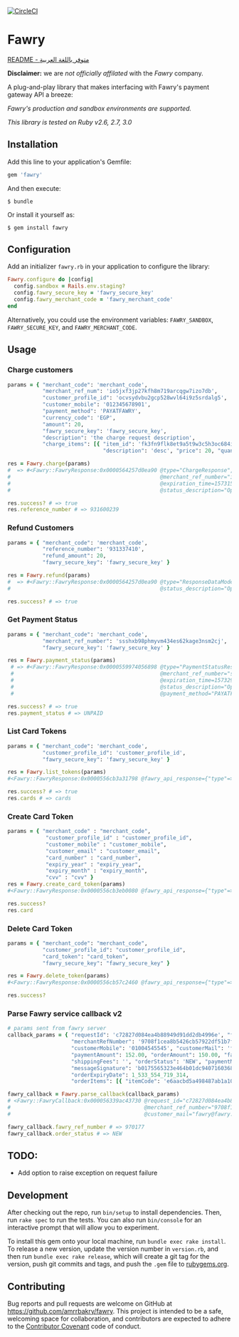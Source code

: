 [![CircleCI](https://circleci.com/gh/fawry-api/fawry.svg?style=svg)](https://circleci.com/gh/fawry-api/fawry)

# Fawry

[README - متوفر باللغة العربية](https://github.com/fawry-api/fawry/blob/master/README-ar.md)

**Disclaimer:** we are _not officially affilated_ with the _Fawry_ company.

A plug-and-play library that makes interfacing with Fawry's payment gateway API a breeze:

_Fawry's production and sandbox environments are supported._

_This library is tested on Ruby v2.6, 2.7, 3.0_

## Installation

Add this line to your application's Gemfile:

```ruby
gem 'fawry'
```

And then execute:

    $ bundle

Or install it yourself as:

    $ gem install fawry
    
## Configuration

Add an initializer `fawry.rb` in your application to configure the library:
```ruby
Fawry.configure do |config|
  config.sandbox = Rails.env.staging?
  config.fawry_secure_key = 'fawry_secure_key'
  config.fawry_merchant_code = 'fawry_merchant_code'
end
```
Alternatively, you could use the environment variables: `FAWRY_SANDBOX`, `FAWRY_SECURE_KEY`, and `FAWRY_MERCHANT_CODE`.

## Usage

### Charge customers

```ruby
params = { "merchant_code": 'merchant_code',
           "merchant_ref_num": 'io5jxf3jp27kfh8m719arcqgw7izo7db',
           "customer_profile_id": 'ocvsydvbu2gcp528wvl64i9z5srdalg5',
           "customer_mobile": '012345678901',
           "payment_method": 'PAYATFAWRY',
           "currency_code": 'EGP',
           "amount": 20,
           "fawry_secure_key": 'fawry_secure_key',
           "description": 'the charge request description',
           "charge_items": [{ "item_id": 'fk3fn9flk8et9a5t9w3c5h3oc684ivho',
                              "description": 'desc', "price": 20, "quantity": 1 }] }

res = Fawry.charge(params)
#  => #<Fawry::FawryResponse:0x0000564257d0ea90 @type="ChargeResponse", @reference_number="931600239",
#                                               @merchant_ref_number="io5jxf3jp27kfh8m719arcqgw7izo7db",
#                                               @expiration_time=1573153206979, @status_code=200,
#                                               @status_description="Operation done successfully">

res.success? # => true
res.reference_number # => 931600239
```

### Refund Customers

```ruby
params = { "merchant_code": 'merchant_code',
           "reference_number": '931337410',
           "refund_amount": 20,
           "fawry_secure_key": 'fawry_secure_key' }

res = Fawry.refund(params)
#  => #<Fawry::FawryResponse:0x0000564257d0ea90 @type="ResponseDataModel", @status_code=200,
#                                               @status_description="Operation done successfully">

res.success? # => true
```

### Get Payment Status

```ruby
params = { "merchant_code": 'merchant_code',
           "merchant_ref_number": 'ssshxb98phmyvm434es62kage3nsm2cj',
           "fawry_secure_key": 'fawry_secure_key' }

res = Fawry.payment_status(params)
 # => #<Fawry::FawryResponse:0x0000559974056898 @type="PaymentStatusResponse", @reference_number="931922417",
 #                                              @merchant_ref_number="ssshxb98phmyvm434es62kage3nsm2cj",
 #                                              @expiration_time=1573297736167, @status_code=200,
 #                                              @status_description="Operation done successfully", @payment_amount=20,
 #                                              @payment_method="PAYATFAWRY", @payment_status="UNPAID">

res.success? # => true
res.payment_status # => UNPAID
```

### List Card Tokens

```ruby
params = { "merchant_code": 'merchant_code',
           "customer_profile_id": 'customer_profile_id',
           "fawry_secure_key": 'fawry_secure_key' }

res = Fawry.list_tokens(params)
#<Fawry::FawryResponse:0x0000556cb3a31798 @fawry_api_response={"type"=>"CustomerTokensResponse", "cards"=>[{"token"=>"b5sshhdsl98df96200f254c19b2718bfc825a0678888216c28962b3e66a393084ee9aed6", "creationDate"=>1599487402318, "lastFourDigits"=>"4242", "brand"=>"Visa Card"}, {"token"=>"fb98dslsksmkdds7857ed7042ce30a2a5b777e1f1ac6ac58da1c8c0199f61df7a8bc098e96", "creationDate"=>1599489158457, "lastFourDigits"=>"0001", "brand"=>"Visa Card"}, {"token"=>"cc03fwqaacbd94e468a1b756ac1cbb285a41a2428df9f1a727457b41f9447d0058c7c", "creationDate"=>1599584834346, "lastFourDigits"=>"2346", "brand"=>"MasterCard"}, {"token"=>"f04a8bc9c973f900515f4b58e52c9ff03070baf3f534bdfdad0e97679534f60ddkjk13", "creationDate"=>1600260415739, "lastFourDigits"=>"8769", "brand"=>"Visa Card"}], "statusCode"=>200, "statusDescription"=>"Operation done successfully"}, @type="CustomerTokensResponse", @cards=[{"token"=>"b5sshhdsl98df96200f254c19b2718bfc825a0678888216c28962b3e66a393084ee9aed6", "creationDate"=>1599487402318, "lastFourDigits"=>"4242", "brand"=>"Visa Card"}, {"token"=>"fb98dslsksmkdds7857ed7042ce30a2a5b777e1f1ac6ac58da1c8c0199f61df7a8bc098e96", "creationDate"=>1599489158457, "lastFourDigits"=>"0001", "brand"=>"Visa Card"}, {"token"=>"cc03fwqaacbd94e468a1b756ac1cbb285a41a2428df9f1a727457b41f9447d0058c7c", "creationDate"=>1599584834346, "lastFourDigits"=>"2346", "brand"=>"MasterCard"}, {"token"=>"f04a8bc9c973f900515f4b58e52c9ff03070baf3f534bdfdad0e97679534f60ddkjk13", "creationDate"=>1600260415739, "lastFourDigits"=>"8769", "brand"=>"Visa Card"}], @status_code=200, @status_description="Operation done successfully">

res.success? # => true
res.cards # => cards
```

### Create Card Token

```ruby
params = { "merchant_code" : "merchant_code",
            "customer_profile_id" : "customer_profile_id",
            "customer_mobile" : "customer_mobile",
            "customer_email" : "customer_email",
            "card_number" : "card_number",
            "expiry_year" : "expiry_year",
            "expiry_month" : "expiry_month",
            "cvv" : "cvv" }
res = Fawry.create_card_token(params)
#<Fawry::FawryResponse:0x0000556cb3eb0080 @fawry_api_response={"type"=>"CardTokenResponse", "card"=>{"token"=>"b598f96200f254c19b2718bfc825a063278888216c28962b3e66a393084ee9aed6", "creationDate"=>1607011562353, "lastFourDigits"=>"4242"}, "statusCode"=>200, "statusDescription"=>"Operation done successfully"}, @type="CardTokenResponse", @status_code=200, @status_description="Operation done successfully", @card={"token"=>"b598f96200f254c19b2718bfc825a063278888216c28962b3e66a393084ee9aed6", "creationDate"=>1607011562353, "lastFourDigits"=>"4242"}>

res.success?
res.card
```

### Delete Card Token

```ruby
params = { "merchant_code": "merchant_code",
           "customer_profile_id": "customer_profile_id",
           "card_token": "card_token",
           "fawry_secure_key": "fawry_secure_key" }

res = Fawry.delete_token(params)
#<Fawry::FawryResponse:0x0000556cb57c2460 @fawry_api_response={"type"=>"CardTokenResponse", "statusCode"=>200, "statusDescription"=>"Operation done successfully"}, @type="CardTokenResponse", @status_code=200, @status_description="Operation done successfully">

res.success?

```

### Parse Fawry service callback v2

```ruby
# params sent from fawry server
callback_params = { "requestId": 'c72827d084ea4b88949d91dd2db4996e', "fawryRefNumber": '970177',
                    "merchantRefNumber": '9708f1cea8b5426cb57922df51b7f790',
                    "customerMobile": '01004545545', "customerMail": 'fawry@fawry.com',
                    "paymentAmount": 152.00, "orderAmount": 150.00, "fawryFees": 2.00,
                    "shippingFees": '', "orderStatus": 'NEW', "paymentMethod": 'PAYATFAWRY',
                    "messageSignature": 'b0175565323e464b01dc9407160368af5568196997fb6e379374a4f4fbbcf587',
                    "orderExpiryDate": 1_533_554_719_314,
                    "orderItems": [{ "itemCode": 'e6aacbd5a498487ab1a10ae71061535d', "price": 150.0, "quantity": 1 }] }

fawry_callback = Fawry.parse_callback(callback_params)
# <Fawry::FawryCallback:0x000056339ac43730 @request_id="c72827d084ea4b88949d91dd2db4996e", @fawry_ref_number="970177",
#                                          @merchant_ref_number="9708f1cea8b5426cb57922df51b7f790", @customer_mobile="01004545545",
#                                          @customer_mail="fawry@fawry.com", @order_status="NEW", @order_amount=150.0, @fawry_fees=2.0, ...>

fawry_callback.fawry_ref_number # => 970177
fawry_callback.order_status # => NEW
```

## TODO:

- Add option to raise exception on request failure

## Development

After checking out the repo, run `bin/setup` to install dependencies. Then, run `rake spec` to run the tests. You can also run `bin/console` for an interactive prompt that will allow you to experiment.

To install this gem onto your local machine, run `bundle exec rake install`. To release a new version, update the version number in `version.rb`, and then run `bundle exec rake release`, which will create a git tag for the version, push git commits and tags, and push the `.gem` file to [rubygems.org](https://rubygems.org).

## Contributing

Bug reports and pull requests are welcome on GitHub at https://github.com/amrrbakry/fawry. This project is intended to be a safe, welcoming space for collaboration, and contributors are expected to adhere to the [Contributor Covenant](http://contributor-covenant.org) code of conduct.
